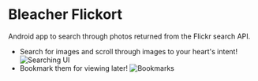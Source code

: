 # Bleacher Flickort
Android app to search through photos returned from the Flickr search API.

* Search for images and scroll through images to your heart's intent!
![Searching UI](https://live.staticflickr.com/65535/49134823526_4c531f05ed_k.jpg)
* Bookmark them for viewing later!
![Bookmarks](https://live.staticflickr.com/65535/49135087697_c4e27631aa_k.jpg)
